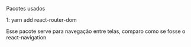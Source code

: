 Pacotes usados 

1: yarn add react-router-dom 


Esse pacote serve para navegação entre telas, comparo como se fosse o react-navigation 


